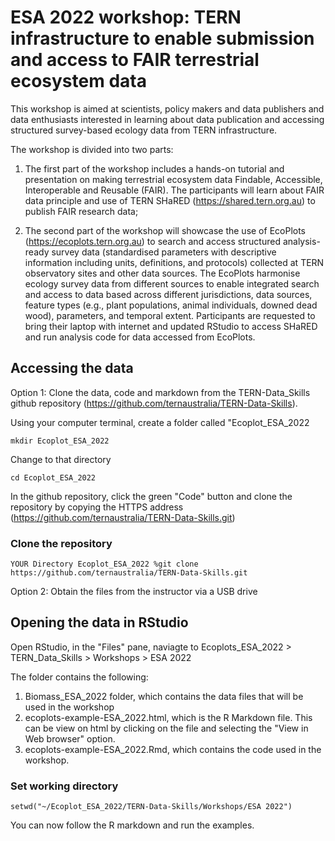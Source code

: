 # ESA 2022 workshop: TERN infrastructure to enable submission and access to FAIR terrestrial ecosystem data 

This workshop is aimed at scientists, policy makers and data publishers and data enthusiasts interested in learning about data publication and accessing structured survey-based ecology data from TERN infrastructure.

The workshop is divided into two parts:

1) The first part of the workshop includes a hands-on tutorial and presentation on making terrestrial ecosystem data Findable, Accessible, Interoperable and Reusable (FAIR). The participants will learn about FAIR data principle and use of TERN SHaRED (https://shared.tern.org.au) to publish FAIR research data;

2) The second part of the workshop will showcase the use of EcoPlots (https://ecoplots.tern.org.au) to search and access structured analysis-ready survey data (standardised parameters with descriptive information including units, definitions, and protocols) collected at TERN observatory sites and other data sources. The EcoPlots harmonise ecology survey data from different sources to enable integrated search and access to data based across different jurisdictions, data sources, feature types (e.g., plant populations, animal individuals, downed dead wood), parameters, and temporal extent.
Participants are requested to bring their laptop with internet and updated RStudio to access SHaRED and run analysis code for data accessed from EcoPlots.

## Accessing the data


Option 1: Clone the data, code and markdown from the TERN-Data_Skills github repository (https://github.com/ternaustralia/TERN-Data-Skills).

Using your computer terminal, create a folder called "Ecoplot_ESA_2022

```
mkdir Ecoplot_ESA_2022
```
Change to that directory

```
cd Ecoplot_ESA_2022
```

In the github repository, click the green "Code" button and clone the repository by copying the HTTPS address (https://github.com/ternaustralia/TERN-Data-Skills.git) 

### Clone the repository

```
YOUR Directory Ecoplot_ESA_2022 %git clone https://github.com/ternaustralia/TERN-Data-Skills.git
```


Option 2: Obtain the files from the instructor via a USB drive


## Opening the data in RStudio

Open RStudio, in the "Files" pane, naviagte to Ecoplots_ESA_2022 > TERN_Data_Skills > Workshops > ESA 2022 

The folder contains the following:

1. Biomass_ESA_2022 folder, which contains the data files that will be used in the workshop
2. ecoplots-example-ESA_2022.html, which is the R Markdown file.  This can be view on html by clicking on the file and selecting the "View in Web browser" option.
3. ecoplots-example-ESA_2022.Rmd, which contains the code used in the workshop.

### Set working directory

```
setwd("~/Ecoplot_ESA_2022/TERN-Data-Skills/Workshops/ESA 2022")
```

You can now follow the R markdown and run the examples.









